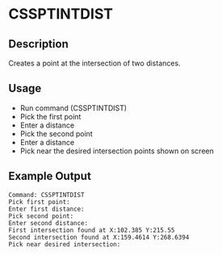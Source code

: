 # CSSPTINTDIST

## Description

Creates a point at the intersection of two distances.

## Usage

* Run command (CSSPTINTDIST)
* Pick the first point
* Enter a distance
* Pick the second point
* Enter a distance
* Pick near the desired intersection points shown on screen

## Example Output
```
Command: CSSPTINTDIST
Pick first point:
Enter first distance:
Pick second point:
Enter second distance:
First intersection found at X:102.385 Y:215.55
Second intersection found at X:159.4614 Y:268.6394
Pick near desired intersection:
```
